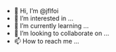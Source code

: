 - 👋 Hi, I’m @jflfoi
- 👀 I’m interested in ...
- 🌱 I’m currently learning ...
- 💞️ I’m looking to collaborate on ...
- 📫 How to reach me ...

<!---
jflfoi/jflfoi is a ✨ special ✨ repository because its `README.md` (this file) appears on your GitHub profile.
You can click the Preview link to take a look at your changes.
--->
